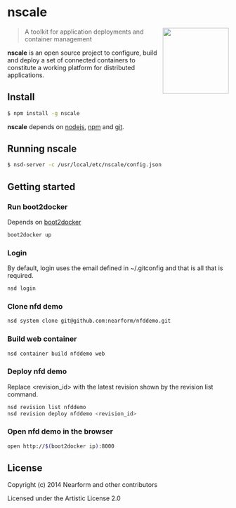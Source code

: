 
# nscale

<img align="right" width="150" src="https://raw.githubusercontent.com/nearform/nscale/master/docs/images/logo.png">

> A toolkit for application deployments and container management

__nscale__ is an open source project to configure, build and deploy a set of connected containers to constitute a working platform for distributed applications.

## Install

```sh
$ npm install -g nscale
```

__nscale__ depends on [nodejs](http://nodejs.org/), [npm](http://npmjs.org/) and [git](http://git-scm.com/).

## Running nscale

```sh
$ nsd-server -c /usr/local/etc/nscale/config.json
```

## Getting started

### Run boot2docker

Depends on [boot2docker](https://github.com/boot2docker/boot2docker)

```sh
boot2docker up
```

### Login

By default, login uses the email defined in ~/.gitconfig and that is all that is required.

```sh
nsd login
```

### Clone nfd demo

```sh
nsd system clone git@github.com:nearform/nfddemo.git
```

### Build web container

```sh
nsd container build nfddemo web
```

### Deploy nfd demo

Replace \<revision_id\> with the latest revision shown by the revision list command.

```sh
nsd revision list nfddemo
nsd revision deploy nfddemo <revision_id>
```

### Open nfd demo in the browser

```sh
open http://$(boot2docker ip):8000
```

## License

Copyright (c) 2014 Nearform and other contributors

Licensed under the Artistic License 2.0
